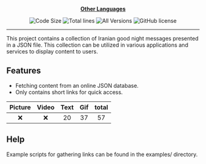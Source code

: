 <div align="center">

[**Other Languages**](.github/README/)

![Code Size](https://img.shields.io/github/languages/code-size/robonamari/Good_Night-database?style=flat)
![Total lines](https://tokei.rs/b1/github/robonamari/Good_Night-database?style=flat)
![All Versions](https://img.shields.io/badge/all%20languages-all%20Versions-blue)
![GitHub license](https://img.shields.io/github/license/robonamari/Good_Night-database)

---

</div>

This project contains a collection of Iranian good night messages presented in a JSON file. This collection can be utilized in various applications and services to display content to users.

## Features

- Fetching content from an online JSON database.
- Only contains short links for quick access.

| Picture | Video | Text | Gif | total |
| :-----: | :---: | :--: | :-: | :---: |
|   :x:   |  :x:  |  20  | 37  |  57   |

## Help

Example scripts for gathering links can be found in the examples/ directory.

